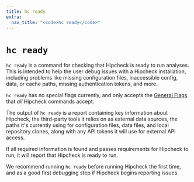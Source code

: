```yaml
---
title: hc ready
extra:
  nav_title: "<code>hc ready</code>"
---
```


# `hc ready`

`hc ready` is a command for checking that Hipcheck is ready to run analyses.
This is intended to help the user debug issues with a Hipcheck installation,
including problems like missing configuration files, inaccessible config,
data, or cache paths, missing authentication tokens, and more.

`hc ready` has no special flags currently, and only accepts the
[General Flags](@/docs/guide/cli/general-flags.md) that _all_ Hipcheck
commands accept.

The output of `hc ready` is a report containing key information about
Hipcheck, the third-party tools it relies on as external data sources,
the paths it's currently using for configuration files, data files,
and local repository clones, along with any API tokens it will use
for external API access.

If all required information is found and passes requirements for Hipcheck
to run, it will report that Hipcheck is ready to run.

We recommend running `hc ready` before running Hipcheck the first time,
and as a good first debugging step if Hipcheck begins reporting issues.
